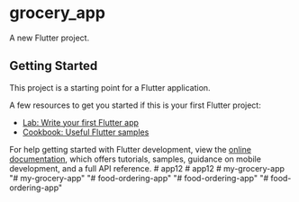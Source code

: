 # grocery_app

A new Flutter project.

## Getting Started

This project is a starting point for a Flutter application.

A few resources to get you started if this is your first Flutter project:

- [Lab: Write your first Flutter app](https://docs.flutter.dev/get-started/codelab)
- [Cookbook: Useful Flutter samples](https://docs.flutter.dev/cookbook)

For help getting started with Flutter development, view the
[online documentation](https://docs.flutter.dev/), which offers tutorials,
samples, guidance on mobile development, and a full API reference.
#   a p p 1 2  
 #   a p p 1 2  
 #   m y - g r o c e r y - a p p  
 "# my-grocery-app" 
"# food-ordering-app" 
"# food-ordering-app" 
"# food-ordering-app" 
